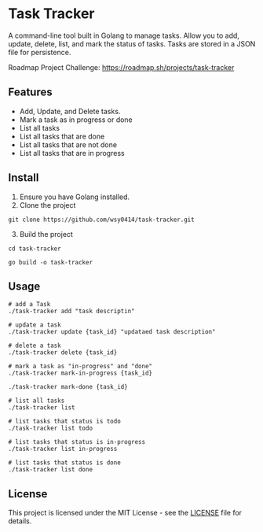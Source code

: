 # Task Tracker

A command-line tool built in Golang to manage tasks. Allow you to add, update, delete, list, and mark the status of tasks. Tasks are stored in a JSON file for persistence.

Roadmap Project Challenge: https://roadmap.sh/projects/task-tracker

## Features

- Add, Update, and Delete tasks.
- Mark a task as in progress or done
- List all tasks
- List all tasks that are done
- List all tasks that are not done
- List all tasks that are in progress

## Install
1. Ensure you have Golang installed.
2. Clone the project
```
git clone https://github.com/wsy0414/task-tracker.git
```
3. Build the project
```
cd task-tracker

go build -o task-tracker
```

## Usage
```
# add a Task
./task-tracker add "task descriptin"

# update a task
./task-tracker update {task_id} "updataed task description"

# delete a task
./task-tracker delete {task_id}

# mark a task as "in-progress" and "done"
./task-tracker mark-in-progress {task_id}

./task-tracker mark-done {task_id}

# list all tasks
./task-tracker list

# list tasks that status is todo
./task-tracker list todo

# list tasks that status is in-progress
./task-tracker list in-progress

# list tasks that status is done
./task-tracker list done
```

## License
This project is licensed under the MIT License - see the [LICENSE](https://github.com/wsy0414/task-tracker/blob/master/LICENSE) file for details.
